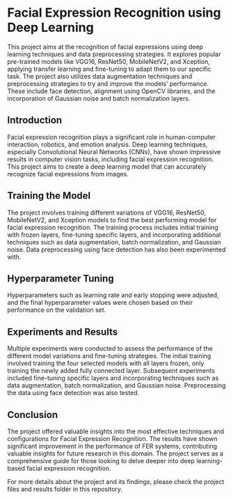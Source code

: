 # Facial Expression Recognition using Deep Learning

This project aims at the recognition of facial expressions using deep learning techniques and data preprocessing strategies. It explores popular pre-trained models like VGG16, ResNet50, MobileNetV2, and Xception, applying transfer learning and fine-tuning to adapt them to our specific task. The project also utilizes data augmentation techniques and preprocessing strategies to try and improve the models' performance. These include face detection, alignment using OpenCV libraries, and the incorporation of Gaussian noise and batch normalization layers.

## Introduction

Facial expression recognition plays a significant role in human-computer interaction, robotics, and emotion analysis. Deep learning techniques, especially Convolutional Neural Networks (CNNs), have shown impressive results in computer vision tasks, including facial expression recognition. This project aims to create a deep learning model that can accurately recognize facial expressions from images. 

## Training the Model

The project involves training different variations of VGG16, ResNet50, MobileNetV2, and Xception models to find the best performing model for facial expression recognition. The training process includes initial training with frozen layers, fine-tuning specific layers, and incorporating additional techniques such as data augmentation, batch normalization, and Gaussian noise. Data preprocessing using face detection has also been experimented with.

## Hyperparameter Tuning

Hyperparameters such as learning rate and early stopping were adjusted, and the final hyperparameter values were chosen based on their performance on the validation set.

## Experiments and Results

Multiple experiments were conducted to assess the performance of the different model variations and fine-tuning strategies. The initial training involved training the four selected models with all layers frozen, only training the newly added fully connected layer. Subsequent experiments included fine-tuning specific layers and incorporating techniques such as data augmentation, batch normalization, and Gaussian noise. Preprocessing the data using face detection was also tested.

## Conclusion

The project offered valuable insights into the most effective techniques and configurations for Facial Expression Recognition. The results have shown significant improvement in the performance of FER systems, contributing valuable insights for future research in this domain. The project serves as a comprehensive guide for those looking to delve deeper into deep learning-based facial expression recognition.

For more details about the project and its findings, please check the project files and results folder in this repository.
